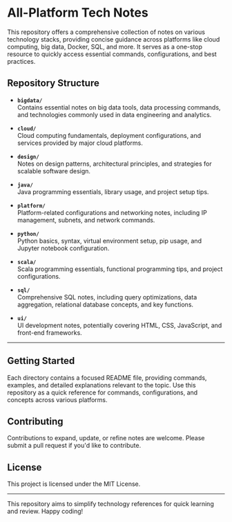 
# All-Platform Tech Notes

This repository offers a comprehensive collection of notes on various technology stacks, providing concise guidance across platforms like cloud computing, big data, Docker, SQL, and more. It serves as a one-stop resource to quickly access essential commands, configurations, and best practices.

## Repository Structure

- **`bigdata/`**  
  Contains essential notes on big data tools, data processing commands, and technologies commonly used in data engineering and analytics.

- **`cloud/`**  
  Cloud computing fundamentals, deployment configurations, and services provided by major cloud platforms.

- **`design/`**  
  Notes on design patterns, architectural principles, and strategies for scalable software design.

- **`java/`**  
  Java programming essentials, library usage, and project setup tips.

- **`platform/`**  
  Platform-related configurations and networking notes, including IP management, subnets, and network commands.

- **`python/`**  
  Python basics, syntax, virtual environment setup, pip usage, and Jupyter notebook configuration.

- **`scala/`**  
  Scala programming essentials, functional programming tips, and project configurations.

- **`sql/`**  
  Comprehensive SQL notes, including query optimizations, data aggregation, relational database concepts, and key functions.

- **`ui/`**  
  UI development notes, potentially covering HTML, CSS, JavaScript, and front-end frameworks.

---

## Getting Started

Each directory contains a focused README file, providing commands, examples, and detailed explanations relevant to the topic. Use this repository as a quick reference for commands, configurations, and concepts across various platforms.

## Contributing

Contributions to expand, update, or refine notes are welcome. Please submit a pull request if you'd like to contribute.

## License

This project is licensed under the MIT License.

---

This repository aims to simplify technology references for quick learning and review. Happy coding!
